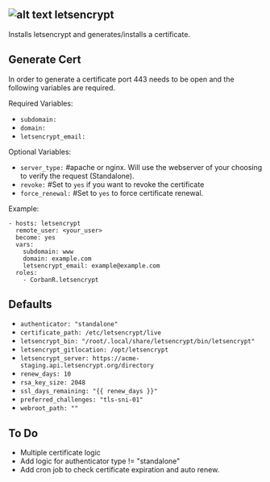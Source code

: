 ![alt text](https://travis-ci.org/CorbanR/letsencrypt.svg?branch=master)
letsencrypt
-------------------
Installs letsencrypt and generates/installs a certificate.


Generate Cert
-------------
In order to generate a certificate port 443 needs to be open and the following variables are required.

Required Variables:

- `subdomain:`
- `domain:`
- `letsencrypt_email:`

Optional Variables:
- `server_type:` #apache or nginx. Will use the webserver of your choosing to verify the request (Standalone).
- `revoke:` #Set to `yes` if you want to revoke the certificate
- `force_renewal:` #Set to `yes` to force certificate renewal.

Example:

```
- hosts: letsencrypt
  remote_user: <your_user>
  become: yes
  vars:
    subdomain: www
    domain: example.com
    letsencrypt_email: example@example.com
  roles:
    - CorbanR.letsencrypt
```

Defaults
--------
- `authenticator: "standalone"`
- `certificate_path: /etc/letsencrypt/live`
- `letsencrypt_bin: "/root/.local/share/letsencrypt/bin/letsencrypt"`
- `letsencrypt_gitlocation: /opt/letsencrypt`
- `letsencrypt_server: https://acme-staging.api.letsencrypt.org/directory`
- `renew_days: 10`
- `rsa_key_size: 2048`
- `ssl_days_remaining: "{{ renew_days }}"`
- `preferred_challenges: "tls-sni-01"`
- `webroot_path: ""`

To Do
-----
- Multiple certificate logic
- Add logic for authenticator type != "standalone"
- Add cron job to check certificate expiration and auto renew.
